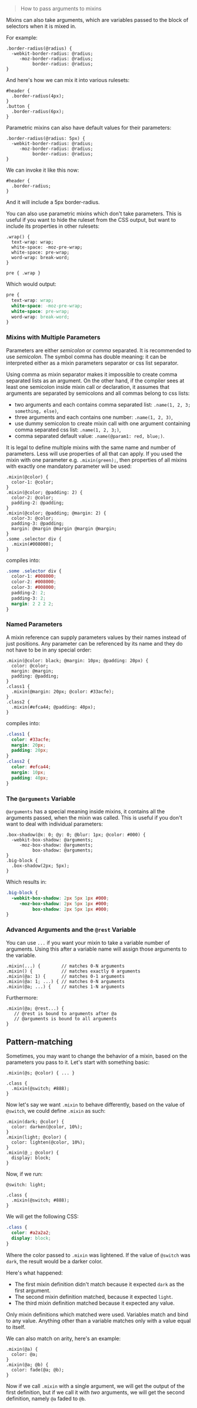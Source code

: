 > How to pass arguments to mixins

Mixins can also take arguments, which are variables passed to the block of selectors when it is mixed in.

For example:

```less
.border-radius(@radius) {
  -webkit-border-radius: @radius;
     -moz-border-radius: @radius;
          border-radius: @radius;
}
```

And here's how we can mix it into various rulesets:

```less
#header {
  .border-radius(4px);
}
.button {
  .border-radius(6px);
}
```

Parametric mixins can also have default values for their parameters:

```less
.border-radius(@radius: 5px) {
  -webkit-border-radius: @radius;
     -moz-border-radius: @radius;
          border-radius: @radius;
}
```

We can invoke it like this now:

```less
#header {
  .border-radius;
}
```

And it will include a 5px border-radius.

You can also use parametric mixins which don't take parameters. This is useful if you want to hide the ruleset from the CSS output, but want to include its properties in other rulesets:

```less
.wrap() {
  text-wrap: wrap;
  white-space: -moz-pre-wrap;
  white-space: pre-wrap;
  word-wrap: break-word;
}

pre { .wrap }
```

Which would output:

```css
pre {
  text-wrap: wrap;
  white-space: -moz-pre-wrap;
  white-space: pre-wrap;
  word-wrap: break-word;
}
```

### Mixins with Multiple Parameters
Parameters are either *semicolon* or *comma* separated. It is recommended to use *semicolon*. The symbol comma has double meaning: it can be interpreted either as a mixin parameters separator or css list separator.

Using comma as mixin separator makes it impossible to create comma separated lists as an argument. On the other hand, if the compiler sees at least one semicolon inside mixin call or declaration, it assumes that arguments are separated by semicolons and all commas belong to css lists:

* two arguments and each contains comma separated list: `.name(1, 2, 3; something, else)`,
* three arguments and each contains one number: `.name(1, 2, 3)`,
* use dummy semicolon to create mixin call with one argument containing comma separated css list: `.name(1, 2, 3;)`,
* comma separated default value: `.name(@param1: red, blue;)`.

It is legal to define multiple mixins with the same name and number of parameters. Less will use properties of all that can apply. If you used the mixin with one parameter e.g. `.mixin(green);`, then properties of all mixins with exactly one mandatory parameter will be used:

```less
.mixin(@color) {
  color-1: @color;
}
.mixin(@color; @padding: 2) {
  color-2: @color;
  padding-2: @padding;
}
.mixin(@color; @padding; @margin: 2) {
  color-3: @color;
  padding-3: @padding;
  margin: @margin @margin @margin @margin;
}
.some .selector div {
  .mixin(#008000);
}
```

compiles into:

```css
.some .selector div {
  color-1: #008000;
  color-2: #008000;
  color-3: #008000;
  padding-2: 2;
  padding-3: 2;
  margin: 2 2 2 2;
}
```

### Named Parameters

A mixin reference can supply parameters values by their names instead of just positions. Any parameter can be referenced by its name and they do not have to be in any special order:

```less
.mixin(@color: black; @margin: 10px; @padding: 20px) {
  color: @color;
  margin: @margin;
  padding: @padding;
}
.class1 {
  .mixin(@margin: 20px; @color: #33acfe);
}
.class2 {
  .mixin(#efca44; @padding: 40px);
}
```
compiles into:

```css
.class1 {
  color: #33acfe;
  margin: 20px;
  padding: 20px;
}
.class2 {
  color: #efca44;
  margin: 10px;
  padding: 40px;
}
```

### The `@arguments` Variable

`@arguments` has a special meaning inside mixins, it contains all the arguments passed, when the mixin was called. This is useful if you don't want to deal with individual parameters:

```less
.box-shadow(@x: 0; @y: 0; @blur: 1px; @color: #000) {
  -webkit-box-shadow: @arguments;
     -moz-box-shadow: @arguments;
          box-shadow: @arguments;
}
.big-block {
  .box-shadow(2px; 5px);
}
```

Which results in:

```css
.big-block {
  -webkit-box-shadow: 2px 5px 1px #000;
     -moz-box-shadow: 2px 5px 1px #000;
          box-shadow: 2px 5px 1px #000;
}
```

### Advanced Arguments and the `@rest` Variable

You can use `...` if you want your mixin to take a variable number of arguments. Using this after a variable name will assign those arguments to the variable.

```less
.mixin(...) {        // matches 0-N arguments
.mixin() {           // matches exactly 0 arguments
.mixin(@a: 1) {      // matches 0-1 arguments
.mixin(@a: 1; ...) { // matches 0-N arguments
.mixin(@a; ...) {    // matches 1-N arguments
```

Furthermore:

```less
.mixin(@a; @rest...) {
   // @rest is bound to arguments after @a
   // @arguments is bound to all arguments
}
```

## Pattern-matching

Sometimes, you may want to change the behavior of a mixin, based on the parameters you pass to it. Let's start with something basic:

```less
.mixin(@s; @color) { ... }

.class {
  .mixin(@switch; #888);
}
```

Now let's say we want `.mixin` to behave differently, based on the value of `@switch`, we could define `.mixin` as such:

```less
.mixin(dark; @color) {
  color: darken(@color, 10%);
}
.mixin(light; @color) {
  color: lighten(@color, 10%);
}
.mixin(@_; @color) {
  display: block;
}
```

Now, if we run:

```less
@switch: light;

.class {
  .mixin(@switch; #888);
}
```

We will get the following CSS:

```css
.class {
  color: #a2a2a2;
  display: block;
}
```

Where the color passed to `.mixin` was lightened. If the value of `@switch` was `dark`,
the result would be a darker color.

Here's what happened:

* The first mixin definition didn't match because it expected `dark` as the first argument.
* The second mixin definition matched, because it expected `light`.
* The third mixin definition matched because it expected any value.

Only mixin definitions which matched were used. Variables match and bind to any value.
Anything other than a variable matches only with a value equal to itself.

We can also match on arity, here's an example:

```less
.mixin(@a) {
  color: @a;
}
.mixin(@a; @b) {
  color: fade(@a; @b);
}
```

Now if we call `.mixin` with a single argument, we will get the output of the first definition,
but if we call it with *two* arguments, we will get the second definition, namely `@a` faded to `@b`.
